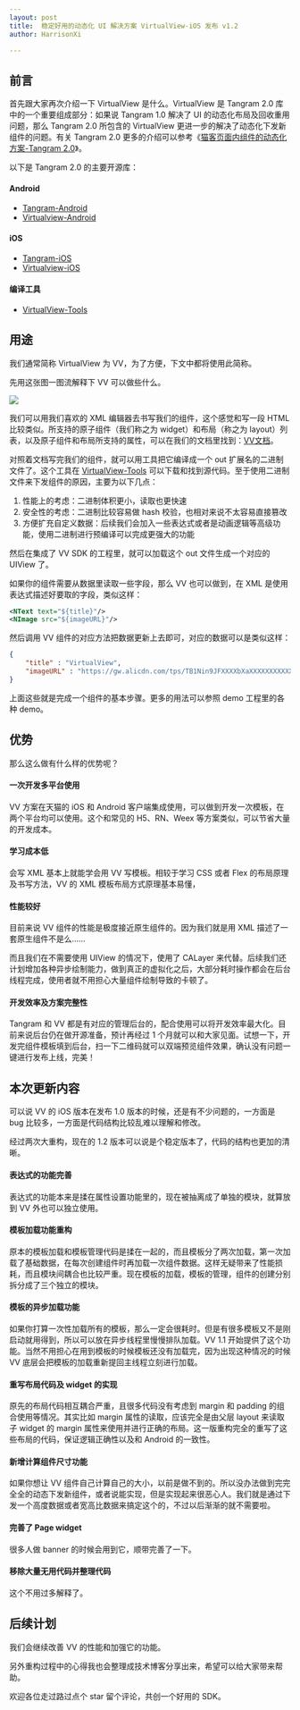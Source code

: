 ```yaml
---
layout: post
title:  稳定好用的动态化 UI 解决方案 VirtualView-iOS 发布 v1.2
author: HarrisonXi

---
```


## 前言

首先跟大家再次介绍一下 VirtualView 是什么。VirtualView 是 Tangram 2.0 库中的一个重要组成部分：如果说 Tangram 1.0 解决了 UI 的动态化布局及回收重用问题，那么 Tangram 2.0 所包含的 VirtualView 更进一步的解决了动态化下发新组件的问题。有关 Tangram 2.0 更多的介绍可以参考《[猫客页面内组件的动态化方案-Tangram 2.0](http://pingguohe.net/2017/12/07/Tangram-2.html)》。

以下是 Tangram 2.0 的主要开源库：

#### Android

- [Tangram-Android](https://github.com/alibaba/Tangram-Android)
- [Virtualview-Android](https://github.com/alibaba/Virtualview-Android)

#### iOS

- [Tangram-iOS](https://github.com/alibaba/Tangram-iOS)
- [Virtualview-iOS](https://github.com/alibaba/VirtualView-iOS)

#### 编译工具

- [VirtualView-Tools](https://github.com/alibaba/virtualview_tools)

## 用途

我们通常简称 VirtualView 为 VV，为了方便，下文中都将使用此简称。

先用这张图一图流解释下 VV 可以做些什么。

![](https://img.alicdn.com/tfs/TB1sKM2aqmWBuNjy1XaXXXCbXXa-516-120.png)

我们可以用我们喜欢的 XML 编辑器去书写我们的组件，这个感觉和写一段 HTML 比较类似。所支持的原子组件（我们称之为 widget）和布局（称之为 layout）列表，以及原子组件和布局所支持的属性，可以在我们的文档里找到：[VV文档](http://tangram.pingguohe.net/docs/virtualview/ntext)。

对照着文档写完我们的组件，就可以用工具把它编译成一个 out 扩展名的二进制文件了。这个工具在 [VirtualView-Tools](https://github.com/alibaba/virtualview_tools) 可以下载和找到源代码。至于使用二进制文件来下发组件的原因，主要为以下几点：

1. 性能上的考虑：二进制体积更小，读取也更快速
2. 安全性的考虑：二进制比较容易做 hash 校验，也相对来说不太容易直接篡改
3. 方便扩充自定义数据：后续我们会加入一些表达式或者是动画逻辑等高级功能，使用二进制进行预编译可以完成更强大的功能

然后在集成了 VV SDK 的工程里，就可以加载这个 out 文件生成一个对应的 UIView 了。

如果你的组件需要从数据里读取一些字段，那么 VV 也可以做到，在 XML 是使用表达式描述好要取的字段，类似这样：

```xml
<NText text="${title}"/>
<NImage src="${imageURL}"/>
```

然后调用 VV 组件的对应方法把数据更新上去即可，对应的数据可以是类似这样：

```json
{
    "title" : "VirtualView",
    "imageURL" : "https://gw.alicdn.com/tps/TB1Nin9JFXXXXbXaXXXXXXXXXXX-224-224.png"
}
```

上面这些就是完成一个组件的基本步骤。更多的用法可以参照 demo 工程里的各种 demo。

## 优势

那么这么做有什么样的优势呢？

#### 一次开发多平台使用

VV 方案在天猫的 iOS 和 Android 客户端集成使用，可以做到开发一次模板，在两个平台均可以使用。这个和常见的 H5、RN、Weex 等方案类似，可以节省大量的开发成本。

#### 学习成本低

会写 XML 基本上就能学会用 VV 写模板。相较于学习 CSS 或者 Flex 的布局原理及书写方法，VV 的 XML 模板布局方式原理基本易懂，

#### 性能较好

目前来说 VV 组件的性能是极度接近原生组件的。因为我们就是用 XML 描述了一套原生组件不是么……

而且我们在不需要使用 UIView 的情况下，使用了 CALayer 来代替。后续我们还计划增加各种异步绘制能力，做到真正的虚拟化之后，大部分耗时操作都会在后台线程完成，使用者就不用担心大量组件绘制导致的卡顿了。

#### 开发效率及方案完整性

Tangram 和 VV 都是有对应的管理后台的，配合使用可以将开发效率最大化。目前来说后台仍在做开源准备，预计再经过 1 个月就可以和大家见面。试想一下，开发完组件模板填到后台，扫一下二维码就可以双端预览组件效果，确认没有问题一键进行发布上线，完美！

## 本次更新内容

可以说 VV 的 iOS 版本在发布 1.0 版本的时候，还是有不少问题的，一方面是 bug 比较多，一方面是代码结构比较乱难以理解和修改。

经过两次大重构，现在的 1.2 版本可以说是个稳定版本了，代码的结构也更加的清晰。

#### 表达式的功能完善

表达式的功能本来是揉在属性设置功能里的，现在被抽离成了单独的模块，就算放到 VV 外也可以独立使用。

#### 模板加载功能重构

原本的模板加载和模板管理代码是揉在一起的，而且模板分了两次加载，第一次加载了基础数据，在每次创建组件时再加载一次组件数据。这样无疑带来了性能损耗，而且模块间耦合也比较严重。现在模板的加载，模板的管理，组件的创建分别拆分成了三个独立的模块。

#### 模板的异步加载功能

如果你打算一次性加载所有的模板，那么一定会很耗时。但是有很多模板又不是刚启动就用得到，所以可以放在异步线程里慢慢排队加载。VV 1.1 开始提供了这个功能。当然不用担心在用到模板的时候模板还没有加载完，因为出现这种情况的时候 VV 底层会把模板的加载重新提回主线程立刻进行加载。

#### 重写布局代码及 widget 的实现

原先的布局代码相互耦合严重，且很多代码没有考虑到 margin 和 padding 的组合使用等情况。其实比如 margin 属性的读取，应该完全是由父层 layout 来读取子 widget 的 margin 属性来使用并进行正确的布局。这一版重构完全的重写了这些布局的代码，保证逻辑正确性以及和 Android 的一致性。

#### 新增计算组件尺寸功能

如果你想让 VV 组件自己计算自己的大小，以前是做不到的。所以没办法做到完完全全的动态下发新组件，或者说能实现，但是实现起来很恶心人。我们就是通过下发一个高度数据或者宽高比数据来搞定这个的，不过以后渐渐的就不需要啦。

#### 完善了 Page widget

很多人做 banner 的时候会用到它，顺带完善了一下。

#### 移除大量无用代码并整理代码

这个不用过多解释了。

## 后续计划

我们会继续改善 VV 的性能和加强它的功能。

另外重构过程中的心得我也会整理成技术博客分享出来，希望可以给大家带来帮助。

欢迎各位走过路过点个 star 留个评论，共创一个好用的 SDK。